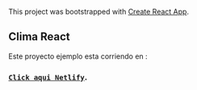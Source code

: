 This project was bootstrapped with [Create React App](https://github.com/facebook/create-react-app).

## Clima React

Este proyecto ejemplo esta corriendo en :


### [`Click aqui Netlify`](https://myclima-chrisweb.netlify.app).

